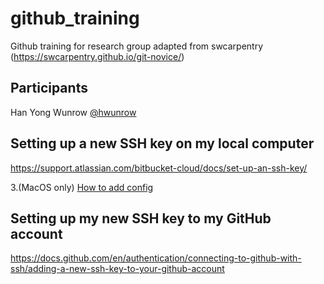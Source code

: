 # github_training
Github training for research group adapted from swcarpentry (https://swcarpentry.github.io/git-novice/)

## Participants
Han Yong Wunrow [@hwunrow](https://github.com/hwunrow)

## Setting up a new SSH key on my local computer

https://support.atlassian.com/bitbucket-cloud/docs/set-up-an-ssh-key/

3.(MacOS only) [How to add config](https://stackoverflow.com/questions/54133300/how-to-access-and-modify-a-ssh-file-on-mac)

## Setting up my new SSH key to my GitHub account

https://docs.github.com/en/authentication/connecting-to-github-with-ssh/adding-a-new-ssh-key-to-your-github-account
